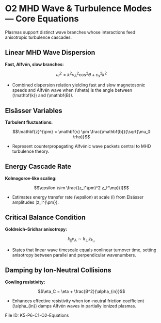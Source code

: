 # O2 MHD Wave & Turbulence Modes — Core Equations

Plasmas support distinct wave branches whose interactions feed anisotropic turbulence cascades.

## Linear MHD Wave Dispersion
**Fast, Alfvén, slow branches:**

$$\omega^2 = k^2 v_A^2 \cos^2 \theta + c_s^2 k^2$$

- Combined dispersion relation yielding fast and slow magnetosonic speeds and Alfvén wave when \(\theta\) is the angle between \(\mathbf{k}\) and \(\mathbf{B}\).

## Elsässer Variables
**Turbulent fluctuations:**

$$\mathbf{z}^{\pm} = \mathbf{v} \pm \frac{\mathbf{b}}{\sqrt{\mu_0 \rho}}$$

- Represent counterpropagating Alfvénic wave packets central to MHD turbulence theory.

## Energy Cascade Rate
**Kolmogorov-like scaling:**

$$\epsilon \sim \frac{(z_l^\pm)^2 z_l^\mp}{l}$$

- Estimates energy transfer rate \(\epsilon\) at scale \(l\) from Elsässer amplitudes \(z_l^{\pm}\).

## Critical Balance Condition
**Goldreich–Sridhar anisotropy:**

$$k_{\parallel} v_A \sim k_{\perp} z_{k_{\perp}}$$

- States that linear wave timescale equals nonlinear turnover time, setting anisotropy between parallel and perpendicular wavenumbers.

## Damping by Ion-Neutral Collisions
**Cowling resistivity:**

$$\eta_C = \eta + \frac{B^2}{\alpha_{in}}$$

- Enhances effective resistivity when ion-neutral friction coefficient \(\alpha_{in}\) damps Alfvén waves in partially ionized plasmas.

File ID: K5-P6-C1-O2-Equations
